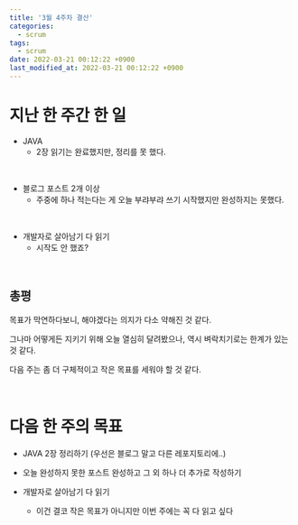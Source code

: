 ```yaml
---
title: '3월 4주차 결산'
categories:
  - scrum
tags:
  - scrum
date: 2022-03-21 00:12:22 +0900
last_modified_at: 2022-03-21 00:12:22 +0900
---
```


# 지난 한 주간 한 일

- JAVA
  - 2장 읽기는 완료했지만, 정리를 못 했다.

<br>

- 블로그 포스트 2개 이상
  - 주중에 하나 적는다는 게 오늘 부랴부랴 쓰기 시작했지만 완성하지는 못했다.

<br>

- 개발자로 살아남기 다 읽기
  - 시작도 안 했죠?

<br>

## 총평

목표가 막연하다보니, 해야겠다는 의지가 다소 약해진 것 같다.

그나마 어떻게든 지키기 위해 오늘 열심히 달려봤으나, 역시 벼락치기로는 한계가 있는 것 같다.

다음 주는 좀 더 구체적이고 작은 목표를 세워야 할 것 같다.

<br>

# 다음 한 주의 목표

- JAVA 2장 정리하기 (우선은 블로그 말고 다른 레포지토리에..)

- 오늘 완성하지 못한 포스트 완성하고 그 외 하나 더 추가로 작성하기

- 개발자로 살아남기 다 읽기
  - 이건 결코 작은 목표가 아니지만 이번 주에는 꼭 다 읽고 싶다
